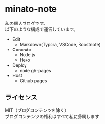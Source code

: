 # minato-note

私の個人ブログです。        
以下のような構成で運営しています。

- Edit
    - Markdown(Typora, VSCode, Boostnote)
- Generate
    - Node.js
    - Hexo
- Deploy
    - node gh-pages
- Host
    - Github pages

## ライセンス

MIT（ブログコンテンツを除く）     
ブログコンテンツの権利はすべて私に帰属します
